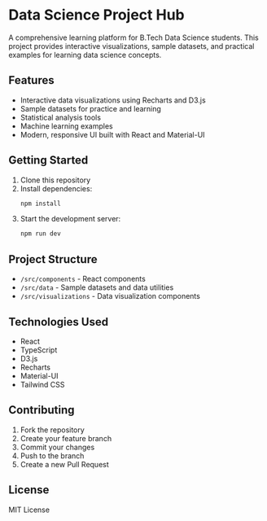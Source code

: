 # Data Science Project Hub

A comprehensive learning platform for B.Tech Data Science students. This project provides interactive visualizations, sample datasets, and practical examples for learning data science concepts.

## Features

- Interactive data visualizations using Recharts and D3.js
- Sample datasets for practice and learning
- Statistical analysis tools
- Machine learning examples
- Modern, responsive UI built with React and Material-UI

## Getting Started

1. Clone this repository
2. Install dependencies:
    ```bash
    npm install
    ```
3. Start the development server:
    ```bash
    npm run dev
    ```

## Project Structure

- `/src/components` - React components
- `/src/data` - Sample datasets and data utilities
- `/src/visualizations` - Data visualization components

## Technologies Used

- React
- TypeScript
- D3.js
- Recharts
- Material-UI
- Tailwind CSS

## Contributing

1. Fork the repository
2. Create your feature branch
3. Commit your changes
4. Push to the branch
5. Create a new Pull Request

## License

MIT License
